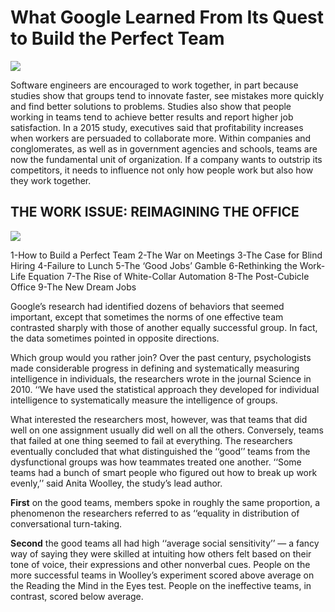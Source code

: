 # What Google Learned From Its Quest to Build the Perfect Team

![](https://nowiknow.com/wp-content/uploads/url-2.jpg)


Software engineers are encouraged to work together, in part because studies show that groups tend to innovate faster, see mistakes more quickly and find better solutions to problems. Studies also show that people working in teams tend to achieve better results and report higher job satisfaction. In a 2015 study, executives said that profitability increases when workers are persuaded to collaborate more. Within companies and conglomerates, as well as in government agencies and schools, teams are now the fundamental unit of organization. If a company wants to outstrip its competitors, it needs to influence not only how people work but also how they work together.

## THE WORK ISSUE: REIMAGINING THE OFFICE

![](https://assets.ey.com/content/dam/ey-sites/ey-com/en_gl/topics/law/ey-businessman-in-wheelchair-working-at-his-desk.jpg)

1-How to Build a Perfect Team
2-The War on Meetings
3-The Case for Blind Hiring
4-Failure to Lunch
5-The ‘Good Jobs’ Gamble
6-Rethinking the Work-Life Equation
7-The Rise of White-Collar Automation
8-The Post-Cubicle Office
9-The New Dream Jobs

Google’s research had identified dozens of behaviors that seemed important, except that sometimes the norms of one effective team contrasted sharply with those of another equally successful group. In fact, the data sometimes pointed in opposite directions.

Which group would you rather join? Over the past century, psychologists made considerable progress in defining and systematically measuring intelligence in individuals, the researchers wrote in the journal Science in 2010. ‘‘We have used the statistical approach they developed for individual intelligence to systematically measure the intelligence of groups.

What interested the researchers most, however, was that teams that did well on one assignment usually did well on all the others. Conversely, teams that failed at one thing seemed to fail at everything. The researchers eventually concluded that what distinguished the ‘‘good’’ teams from the dysfunctional groups was how teammates treated one another. ‘‘Some teams had a bunch of smart people who figured out how to break up work evenly,’’ said Anita Woolley, the study’s lead author.

**First** on the good teams, members spoke in roughly the same proportion, a phenomenon the researchers referred to as ‘‘equality in distribution of conversational turn-taking.

**Second** the good teams all had high ‘‘average social sensitivity’’ — a fancy way of saying they were skilled at intuiting how others felt based on their tone of voice, their expressions and other nonverbal cues. People on the more successful teams in Woolley’s experiment scored above average on the Reading the Mind in the Eyes test. People on the ineffective teams, in contrast, scored below average.


